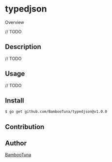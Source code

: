 # typedjson

Overview

// TODO

## Description
// TODO

## Usage
// TODO

## Install
```bash
$ go get github.com/BambooTuna/typedjson@v1.0.0
```

## Contribution

## Author
[BambooTuna](https://github.com/BambooTuna)